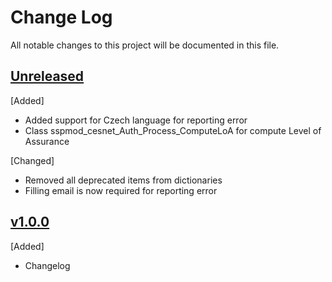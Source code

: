 # Change Log
All notable changes to this project will be documented in this file.

## [Unreleased]
[Added]
- Added support for Czech language for reporting error 
- Class sspmod_cesnet_Auth_Process_ComputeLoA for compute Level of Assurance

[Changed]
- Removed all deprecated items from dictionaries
- Filling email is now required for reporting error

## [v1.0.0]
[Added]
- Changelog

[Unreleased]: https://github.com/CESNET/einfra-aai-proxy-idp-template/tree/master
[v1.0.0]: https://github.com/CESNET/einfra-aai-proxy-idp-template/tree/v1.0.0